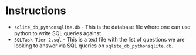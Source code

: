 # Instructions

- `sqlite_db_pythonsqlite.db` - This is the database file where one can use python to write SQL queries against.
- `SQLTask Tier 2.sql` - This is a text file with the list of questions we are looking to answer via SQL queries on `sqlite_db_pythonsqlite.db`. 
